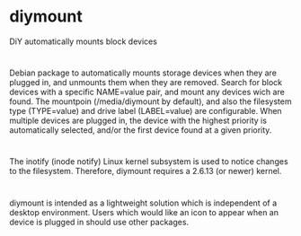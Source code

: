 # diymount
DiY automatically mounts block devices
#
Debian package to automatically mounts storage devices when they are plugged in, and unmounts them when they are removed. Search for block devices with a specific NAME=value pair, and mount any devices wich are found. The mountpoin (/media/diymount by default), and also the filesystem type (TYPE=value) and drive label (LABEL=value) are configurable. 
When multiple devices are plugged in, the device with the highest priority is automatically selected, and/or 
the first device found at a given  priority.
#
The inotify (inode notify) Linux kernel subsystem is used to notice changes to the filesystem. Therefore, diymount requires a 2.6.13 (or newer) kernel.
#
diymount is intended as a lightweight solution which is independent of a desktop environment. Users which would like an icon to appear when an device is plugged in should use other packages.
